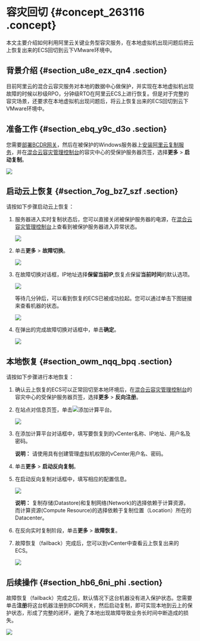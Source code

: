 # 容灾回切 {#concept_263116 .concept}

本文主要介绍如何利用阿里云关键业务型容灾服务，在本地虚拟机出现问题后把云上恢复出来的ECS回切到云下VMware环境中。

## 背景介绍 {#section_u8e_ezx_qn4 .section}

目前阿里云的混合云容灾服务对本地的数据中心做保护，并实现在本地虚拟机出现故障的时候以秒级RPO，分钟级RTO在阿里云ECS上进行恢复。但是对于完整的容灾场景，还要求在本地虚拟机出现问题后，将云上恢复出来的ECS回切到云下VMware环境中。

## 准备工作 {#section_ebq_y9c_d3o .section}

您需要[部署BCDR网关](https://help.aliyun.com/document_detail/92482.html)，然后在被保护的Windows服务器上[安装阿里云复制服务](https://help.aliyun.com/document_detail/92483.html)，并在[混合云容灾管理控制台](https://hdr.console.aliyun.com)的容灾中心的受保护服务器页签，选择**更多** \> **启动复制**。

![](http://static-aliyun-doc.oss-cn-hangzhou.aliyuncs.com/assets/img/217442/155745480546862_zh-CN.png)

## 启动云上恢复 {#section_7og_bz7_szf .section}

请按如下步骤启动云上恢复：

1.  服务器进入实时复制状态后，您可以直接关闭被保护服务器的电源，在[混合云容灾管理控制台](https://hdr.console.aliyun.com)上查看到被保护服务器进入异常状态。

    ![](http://static-aliyun-doc.oss-cn-hangzhou.aliyuncs.com/assets/img/217442/155745480546867_zh-CN.png)

2.  单击**更多** \> **故障切换**。

    ![](http://static-aliyun-doc.oss-cn-hangzhou.aliyuncs.com/assets/img/217442/155745480546875_zh-CN.jpg)

3.  在故障切换对话框，IP地址选择**保留当前IP**,恢复点保留**当前时间**的默认选项。

    ![](http://static-aliyun-doc.oss-cn-hangzhou.aliyuncs.com/assets/img/217442/155745480546876_zh-CN.jpg)

    等待几分钟后，可以看到恢复的ECS已被成功拉起。您可以通过单击下图链接来查看机器的状态。

    ![](http://static-aliyun-doc.oss-cn-hangzhou.aliyuncs.com/assets/img/217442/155745480646881_zh-CN.png)

4.  在弹出的完成故障切换对话框中，单击**确定**。

    ![](http://static-aliyun-doc.oss-cn-hangzhou.aliyuncs.com/assets/img/217442/155745480646886_zh-CN.png)


## 本地恢复 {#section_owm_nqq_bpq .section}

请按如下步骤进行本地恢复：

1.  确认云上恢复的ECS可以正常回切至本地环境后，在[混合云容灾管理控制台](https://hdr.console.aliyun.com)的容灾中心的受保护服务器页签，选择**更多** \> **反向注册**。
2.  在站点对信息页签，单击![](http://static-aliyun-doc.oss-cn-hangzhou.aliyuncs.com/assets/img/217442/155745480646891_zh-CN.jpg)添加计算平台。

    ![](http://static-aliyun-doc.oss-cn-hangzhou.aliyuncs.com/assets/img/217442/155745480646904_zh-CN.jpg)

3.  在添加计算平台对话框中，填写要恢复到的vCenter名称、IP地址、用户名及密码。

    **说明：** 请使用具有创建管理虚拟机权限的vCenter用户名、密码。

4.  单击**更多** \> **启动反向复制**。
5.  在启动反向复制对话框中，填写相应的配置信息。

    ![](http://static-aliyun-doc.oss-cn-hangzhou.aliyuncs.com/assets/img/217442/155745480646905_zh-CN.png)

    **说明：** 复制存储\(Datastore\)和复制网络\(Network\)的选择依赖于计算资源，而计算资源\(Compute Resource\)的选择依赖于复制位置（Location）所在的Datacenter。

6.  在反向实时复制阶段，单击**更多** \> **故障恢复**。
7.  故障恢复（failback）完成后，您可以到vCenter中查看云上恢复出来的ECS。

    ![](http://static-aliyun-doc.oss-cn-hangzhou.aliyuncs.com/assets/img/217442/155745480646902_zh-CN.png)


## 后续操作 {#section_hb6_6ni_phi .section}

故障恢复（failback）完成之后，默认情况下这台机器没有进入保护状态。您需要单击**注册**将这台机器注册到BCDR网关，然后启动复制，即可实现本地到云上的保护状态，形成了完整的闭环，避免了本地出现故障导致业务长时间中断造成的损失。

![](http://static-aliyun-doc.oss-cn-hangzhou.aliyuncs.com/assets/img/217442/155745480646931_zh-CN.png)


